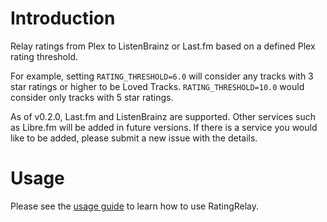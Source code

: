 # Introduction

Relay ratings from Plex to ListenBrainz or Last.fm based on a defined Plex rating threshold.

For example, setting `RATING_THRESHOLD=6.0` will consider any tracks with 3 star ratings or higher to be Loved Tracks. `RATING_THRESHOLD=10.0` would consider only tracks with 5 star ratings.

As of v0.2.0, Last.fm and ListenBrainz are supported. Other services such as Libre.fm will be added in future versions. If there is a service you would like to be added, please submit a new issue with the details.

# Usage

Please see the [usage guide](https://codeberg.org/hnolan/ratingrelay/wiki/Usage-guide) to learn how to use RatingRelay.
